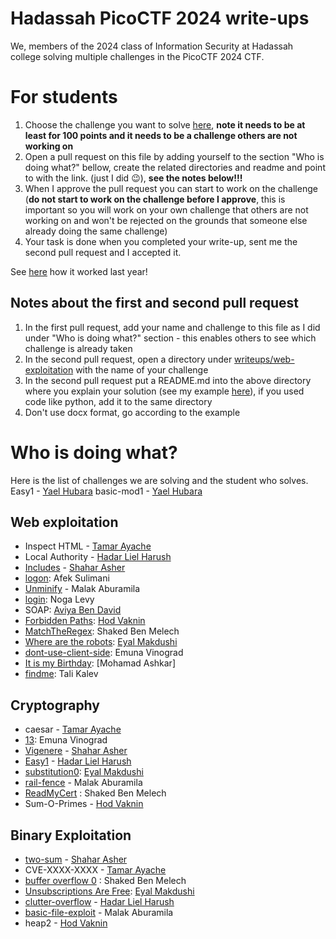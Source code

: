 # Hadassah PicoCTF 2024 write-ups

We, members of the 2024 class of Information Security at Hadassah college solving multiple challenges in the PicoCTF 2024 CTF.

# For students

1. Choose the challenge you want to solve [here](https://play.picoctf.org/practice?category=1&page=1), **note it needs to be at least for 100 points and it needs to be a challenge others are not working on**
2. Open a pull request on this file by adding yourself to the section "Who is doing what?" bellow, create the related directories and readme and point to with the link. (just I did 😉), **see **the notes **below**!!!****
3. When I approve the pull request you can start to work on the challenge (**do not start to work on the challenge before I approve**, this is important so you will work on your own challenge that others are not working on and won't be rejected on the grounds that someone else already doing the same challenge)
4. Your task is done when you completed your write-up, sent me the second pull request and I accepted it.

See [here](https://github.com/slashben/hadassah-picoctf-2023-writeups) how it worked last year!

## Notes about the first and second pull request
1. In the first pull request, add your name and challenge to this file as I did under "Who is doing what?" section - this enables others to see which challenge is already taken
2. In the second pull request, open a directory under [writeups/web-exploitation](/writeups/web-exploitation) with the name of your challenge
3. In the second pull request put a README.md into the above directory where you explain your solution (see my example [here](https://github.com/slashben/hadassah-picoctf-2023-writeups/tree/main/writeups/web-exploitation/GET%20aHEAD)), if you used code like python, add it to the same directory
4. Don't use docx format, go according to the example

# Who is doing what?

Here is the list of challenges we are solving and the student who solves.
Easy1 - [Yael Hubara](https://play.picoctf.org/practice/challenge/43?category=2&difficulty=2&page=3)
basic-mod1 - [Yael Hubara](https://play.picoctf.org/practice/challenge/253?category=2&difficulty=2&page=2)

## Web exploitation

* Inspect HTML - [Tamar Ayache](https://github.com/tamar-ayache)
* Local Authority - [Hadar Liel Harush](https://github.com/HadarLiel)
* [Includes](writeups/web-exploitation/Includes/) - [Shahar Asher](https://github.com/ShaharAshe)
* [logon](https://play.picoctf.org/practice/challenge/46?category=1&page=1): Afek Sulimani
* [Unminify](writeups/web-exploitation/Unminify) - Malak Aburamila
* [login](https://play.picoctf.org/practice?category=1&page=2): Noga Levy
* SOAP: [Aviya Ben David](https://github.com/aviya-ben-david) 
* [Forbidden Paths](writeups/web-exploitation/Forbidden%20Paths/): [Hod Vaknin](https://github.com/hodvak)
* [MatchTheRegex](writeups/web-exploitation/MatchTheRegex/): Shaked Ben Melech
* [Where are the robots](https://play.picoctf.org/practice/challenge/4?category=1&page=1): [Eyal Makdushi](https://github.com/eyalmakdushi)
* [dont-use-client-side](writeups/web-exploitation/dont-use-client-side): Emuna Vinograd
* [It is my Birthday](https://play.picoctf.org/practice?category=1&page=1): [Mohamad Ashkar]
* [findme](https://play.picoctf.org/practice/challenge/349?category=1&page=2): Tali Kalev

## Cryptography

* caesar - [Tamar Ayache](https://github.com/tamar-ayache)
* [13](https://play.picoctf.org/practice/challenge/62?category=2&page=1): Emuna Vinograd
* [Vigenere](writeups/cryptography/Vigenere/) - [Shahar Asher](https://github.com/ShaharAshe)
* [Easy1](https://play.picoctf.org/practice/challenge/43?search=Easy1) - [Hadar Liel Harush](https://github.com/hadarliel)
* [substitution0](https://play.picoctf.org/practice/challenge/307?category=2&page=2): [Eyal Makdushi](https://github.com/eyalmakdushi)
* [rail-fence](writeups/cryptography/rail-fence) - Malak Aburamila
* [ReadMyCert](https://play.picoctf.org/practice/challenge/367?category=2&page=3) : Shaked Ben Melech
* Sum-O-Primes - [Hod Vaknin](https://github.com/hodvak)

## Binary Exploitation

* [two-sum](writeups/binary-exploitation/two-sum/) - [Shahar Asher](https://github.com/ShaharAshe)
* CVE-XXXX-XXXX  - [Tamar Ayache](https://github.com/tamar-ayache)
* [buffer overflow 0](https://play.picoctf.org/practice/challenge/257?category=6&page=1&solved=0) : Shaked Ben Melech
* [Unsubscriptions Are Free](https://play.picoctf.org/practice/challenge/187?category=6&page=1): [Eyal Makdushi](https://github.com/eyalmakdushi)
* [clutter-overflow](https://play.picoctf.org/practice/challenge/216?search=clutter-overflow) - [Hadar Liel Harush](https://github.com/hadarliel)
* [basic-file-exploit](writeups/binary-exploitation/basic-file-exploit) - Malak Aburamila
* heap2 - [Hod Vaknin](https://github.com/hodvak)
